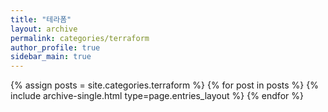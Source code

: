 ```yaml
---
title: "테라폼"
layout: archive
permalink: categories/terraform
author_profile: true
sidebar_main: true
---
```



{% assign posts = site.categories.terraform %}
{% for post in posts %} {% include archive-single.html type=page.entries_layout %} {% endfor %}
